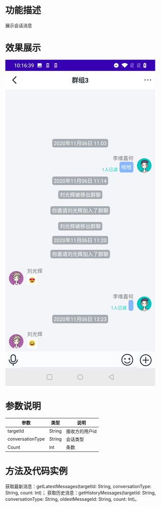 # 功能描述
展示会话消息

# 效果展示
![Image text](https://github.com/troila-mobile/Troila-Cloud-Android-IM-SDK/blob/main/Android%20Kit%20SDK/conversation.png)

# 参数说明
|参数|类型|说明|
|-|-|-|
|targetId|String|接收方的用户id|
|conversationType|String|会话类型|
|Count|int|条数|

# 方法及代码实例
获取最新消息：getLatestMessages(targetId: String, conversationType: String, count: Int)；
获取历史消息：getHistoryMessages(targetId: String, conversationType: String, oldestMessageId: String, count: Int)。

